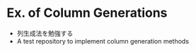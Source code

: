 # Ex. of Column Generations

- 列生成法を勉強する
- A test repository to implement column generation methods
